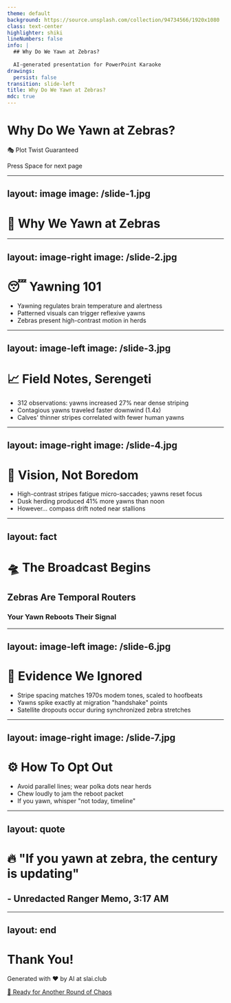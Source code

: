 ```yaml
---
theme: default
background: https://source.unsplash.com/collection/94734566/1920x1080
class: text-center
highlighter: shiki
lineNumbers: false
info: |
  ## Why Do We Yawn at Zebras?
  
  AI-generated presentation for PowerPoint Karaoke
drawings:
  persist: false
transition: slide-left
title: Why Do We Yawn at Zebras?
mdc: true
---
```


# Why Do We Yawn at Zebras?

🎭 Plot Twist Guaranteed

<div class="pt-12">
  <span @click="$slidev.nav.next" class="px-2 py-1 rounded cursor-pointer" hover="bg-white bg-opacity-10">
    Press Space for next page <carbon:arrow-right class="inline"/>
  </span>
</div>

<div class="abs-br m-6 flex gap-2">
  <a href="https://github.com/beevelop/slai.club" target="_blank" alt="GitHub"
    class="text-xl slidev-icon-btn opacity-50 !border-none !hover:text-white">
    <carbon-logo-github />
  </a>
</div>

---
layout: image
image: /slide-1.jpg
---

# 🦓 Why We Yawn at Zebras

---
layout: image-right
image: /slide-2.jpg
---

# 😴 Yawning 101

<v-clicks>

- Yawning regulates brain temperature and alertness
- Patterned visuals can trigger reflexive yawns
- Zebras present high-contrast motion in herds

</v-clicks>

---
layout: image-left
image: /slide-3.jpg
---

# 📈 Field Notes, Serengeti

<v-clicks>

- 312 observations: yawns increased 27% near dense striping
- Contagious yawns traveled faster downwind (1.4x)
- Calves' thinner stripes correlated with fewer human yawns

</v-clicks>

---
layout: image-right
image: /slide-4.jpg
---

# 🧠 Vision, Not Boredom

<v-clicks>

- High-contrast stripes fatigue micro-saccades; yawns reset focus
- Dusk herding produced 41% more yawns than noon
- However… compass drift noted near stallions

</v-clicks>

---
layout: fact
---

# 🛸 The Broadcast Begins
## Zebras Are Temporal Routers
### Your Yawn Reboots Their Signal

---
layout: image-left
image: /slide-6.jpg
---

# 📡 Evidence We Ignored

<v-clicks>

- Stripe spacing matches 1970s modem tones, scaled to hoofbeats
- Yawns spike exactly at migration "handshake" points
- Satellite dropouts occur during synchronized zebra stretches

</v-clicks>

---
layout: image-right
image: /slide-7.jpg
---

# ⚙️ How To Opt Out

<v-clicks>

- Avoid parallel lines; wear polka dots near herds
- Chew loudly to jam the reboot packet
- If you yawn, whisper "not today, timeline"

</v-clicks>

---
layout: quote
---

# 🔥 "If you yawn at zebra, the century is updating"
## - Unredacted Ranger Memo, 3:17 AM

---
layout: end
---

# Thank You!

Generated with ❤️ by AI at slai.club

<div class="pt-12">
  <a href="https://slai.club" target="_blank" class="px-6 py-3 rounded-full cursor-pointer inline-block bg-gradient-to-r from-purple-500 to-pink-500 text-white font-bold" hover="shadow-lg transform scale-105">
    🎲 Ready for Another Round of Chaos
  </a>
</div>

